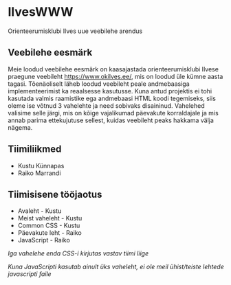 # IlvesWWW
Orienteerumisklubi Ilves uue veebilehe arendus


## Veebilehe eesmärk
Meie loodud veebilehe eesmärk on kaasajastada orienteerumisklubi Ilvese praegune veebileht https://www.okilves.ee/, mis on loodud üle kümne aasta tagasi. 
Tõenäoliselt läheb loodud veebileht peale andmebaasiga implementeerimist ka reaalsesse kasutusse.
Kuna antud projektis ei tohi kasutada valmis raamistike ega andmebaasi HTML koodi tegemiseks, siis oleme ise võtnud 3 vahelehte ja need sobivaks disaininud.
Vahelehed valisime selle järgi, mis on kõige vajalikumad päevakute korraldajale ja mis annab parima ettekujutuse sellest, kuidas veebileht peaks hakkama välja nägema.


## Tiimiliikmed
* Kustu Künnapas
* Raiko Marrandi


## Tiimisisene tööjaotus
* Avaleht - Kustu 
* Meist vaheleht - Kustu
* Common CSS - Kustu
* Päevakute leht - Raiko
* JavaScript - Raiko

_Iga vahelehe enda CSS-i kirjutas vastav tiimi liige_

_Kuna JavaScripti kasutab ainult üks vaheleht, ei ole meil ühist/teiste lehtede javascripti faile_
